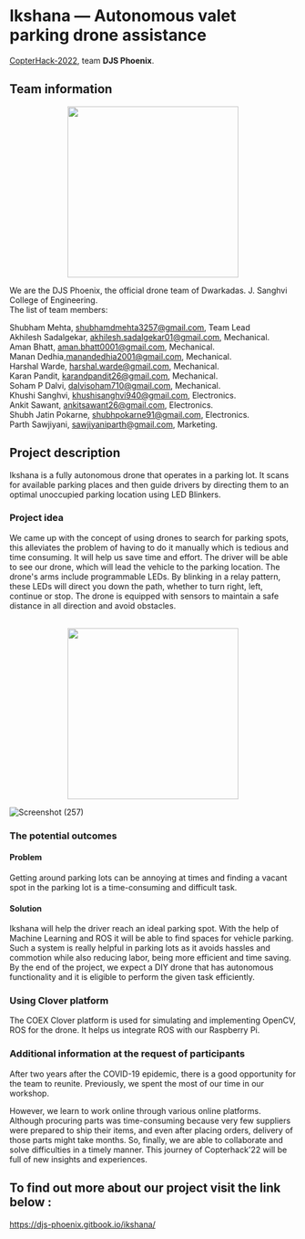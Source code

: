 # Ikshana — Autonomous valet parking drone assistance

[CopterHack-2022](copterhack2022.md), team **DJS Phoenix**.

## Team information

<p align="center">
  <img 
    width="300"
    height="300"
    src="https://user-images.githubusercontent.com/93365067/163363411-dda475aa-6000-4381-88f8-d79f9b681668.png"
  >
</p> 

We are the DJS Phoenix, the official drone team of Dwarkadas. J. Sanghvi College of Engineering. <br/>
The list of team members:

Shubham Mehta, shubhamdmehta3257@gmail.com, Team Lead <br/>
Akhilesh Sadalgekar, akhilesh.sadalgekar01@gmail.com, Mechanical. <br/>
Aman Bhatt, aman.bhatt0001@gmail.com, Mechanical. <br/>
Manan Dedhia,manandedhia2001@gmail.com, Mechanical. <br/>
Harshal Warde, harshal.warde@gmail.com, Mechanical. <br/>
Karan Pandit, karandpandit26@gmail.com, Mechanical. <br/>
Soham P Dalvi, dalvisoham710@gmail.com, Mechanical. <br/>
Khushi Sanghvi, khushisanghvi940@gmail.com, Electronics. <br/>
Ankit Sawant, ankitsawant26@gmail.com, Electronics. <br/>
Shubh Jatin Pokarne, shubhpokarne91@gmail.com, Electronics. <br/>
Parth Sawjiyani, sawjiyaniparth@gmail.com, Marketing. <br/>

## Project description

Ikshana is a fully autonomous drone that operates in a parking lot. It scans for available parking places and then guide drivers by directing them to an optimal unoccupied parking location using LED Blinkers.

### Project idea 

We came up with the concept of using drones to search for parking spots, this alleviates the problem of having to do it manually which is tedious and time consuming. It will help us save time and effort.
The driver will be able to see our drone, which will lead the vehicle to the parking location.
The drone's arms include programmable LEDs. By blinking in a relay pattern, these LEDs will direct you down the path, whether to turn right, left, continue or stop.
The drone is equipped with sensors to maintain a safe distance in all direction and avoid obstacles. 
<br/><br/>
<p align="center">
  <img 
    width="300"
    height="300"
    src="https://user-images.githubusercontent.com/93365067/163357913-ee6a0f9d-4bb1-47ee-889f-b50108b3d38b.png"
  >
</p> 

![Screenshot (257)](https://user-images.githubusercontent.com/93365067/163361462-d90597bc-dea9-4df6-9c5b-808e10940da5.png)
### The potential outcomes

#### Problem


Getting around parking lots can be annoying at times and finding a vacant spot in the parking lot is a time-consuming and difficult task.

#### Solution

Ikshana will help the driver reach an ideal parking spot. With the help of Machine Learning and ROS it will be able to find spaces for vehicle parking.
Such a system is really helpful in parking lots as it avoids hassles and commotion while also reducing labor, being more efficient and time saving.
By the end of the project, we expect a DIY drone that has autonomous functionality and it is eligible to perform the given task efficiently.

### Using Clover platform

The COEX Clover platform is used for simulating and implementing OpenCV, ROS for the drone. It helps us integrate ROS with our Raspberry Pi.

### Additional information at the request of participants

After two years after the COVID-19 epidemic, there is a good opportunity for the team to reunite.
Previously, we spent the most of our time in our workshop.

However, we learn to work online through various online platforms. Although procuring parts was time-consuming because very few suppliers were prepared to ship their items, and even after placing orders, delivery of those parts might take months. So, finally, we are able to collaborate and solve difficulties in a timely manner. This journey of Copterhack'22 will be full of new insights and experiences. 

## To find out more about our project visit the link below : 
https://djs-phoenix.gitbook.io/ikshana/
